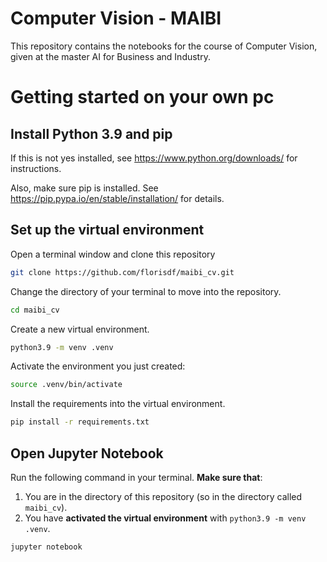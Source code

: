 # Computer Vision - MAIBI

This repository contains the notebooks for the course of Computer Vision, given 
at the master AI for Business and Industry.

# Getting started on your own pc

## Install Python 3.9 and pip

If this is not yes installed, see <https://www.python.org/downloads/> for
instructions.

Also, make sure pip is installed. See
<https://pip.pypa.io/en/stable/installation/> for details.

## Set up the virtual environment

Open a terminal window and clone this repository

```bash
git clone https://github.com/florisdf/maibi_cv.git
```

Change the directory of your terminal to move into the repository.

```bash
cd maibi_cv
```

Create a new virtual environment.

```bash
python3.9 -m venv .venv
```

Activate the environment you just created:

```bash
source .venv/bin/activate
```

Install the requirements into the virtual environment.

```bash
pip install -r requirements.txt
```

## Open Jupyter Notebook

Run the following command in your terminal. **Make sure that**:

1. You are in the directory of this repository (so in the directory called
   `maibi_cv`).
2. You have **activated the virtual environment** with `python3.9 -m venv .venv`.

```bash
jupyter notebook
```
